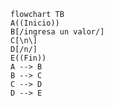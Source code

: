 ``` mermaid 
flowchart TB
A((Inicio))
B[/ingresa un valor/]
C[\n\]
D[/n/]
E((Fin))
A --> B
B --> C
C --> D
D --> E
```
<!--
dfd para ingresar un valor e imprimirlo
-->
<!--stackedit_data:
eyJoaXN0b3J5IjpbMjA3NTIwNjgzNl19
-->